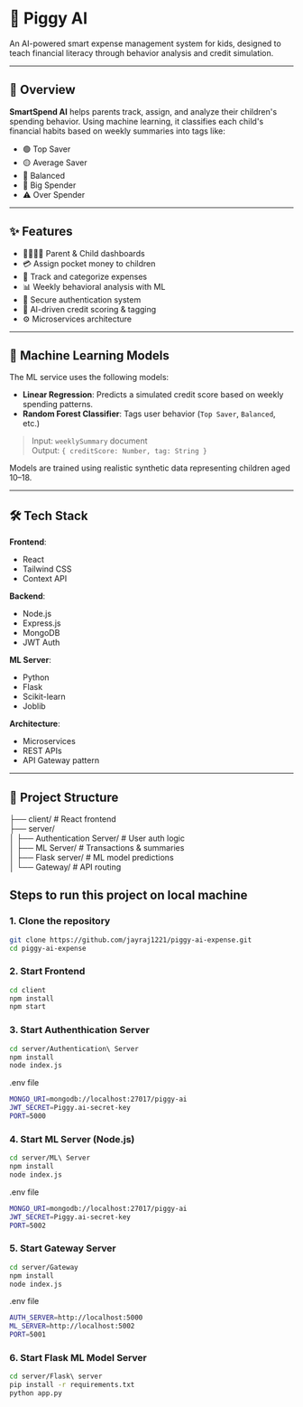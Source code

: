 # 💸 Piggy AI

An AI-powered smart expense management system for kids, designed to teach financial literacy through behavior analysis and credit simulation.

---

## 🚀 Overview

**SmartSpend AI** helps parents track, assign, and analyze their children's spending behavior. Using machine learning, it classifies each child's financial habits based on weekly summaries into tags like:

- 🟢 Top Saver
- 🟡 Average Saver
- 🔴 Balanced
- 🔵 Big Spender
- ⚠️ Over Spender

---

## ✨ Features

- 👨‍👩‍👧‍👦 Parent & Child dashboards
- 💳 Assign pocket money to children
- 🧾 Track and categorize expenses
- 📊 Weekly behavioral analysis with ML
- 🔐 Secure authentication system
- 🧠 AI-driven credit scoring & tagging
- ⚙️ Microservices architecture

---

## 🧠 Machine Learning Models

The ML service uses the following models:

- **Linear Regression**: Predicts a simulated credit score based on weekly spending patterns.
- **Random Forest Classifier**: Tags user behavior (`Top Saver`, `Balanced`, etc.)

> Input: `weeklySummary` document  
> Output: `{ creditScore: Number, tag: String }`

Models are trained using realistic synthetic data representing children aged 10–18.

---

## 🛠️ Tech Stack

**Frontend**:
- React
- Tailwind CSS
- Context API

**Backend**:
- Node.js
- Express.js
- MongoDB
- JWT Auth

**ML Server**:
- Python
- Flask
- Scikit-learn
- Joblib

**Architecture**:
- Microservices
- REST APIs
- API Gateway pattern

---

## 📁 Project Structure
├── client/ # React frontend<br/>
├── server/<br/>
│ ├── Authentication Server/ # User auth logic<br/>
│ ├── ML Server/ # Transactions & summaries<br/>
│ ├── Flask server/ # ML model predictions<br/>
│ └── Gateway/ # API routing<br/>

## Steps to run this project on local machine
### 1. Clone the repository
```bash
git clone https://github.com/jayraj1221/piggy-ai-expense.git
cd piggy-ai-expense
```
### 2. Start Frontend
```bash
cd client
npm install
npm start
```
### 3. Start Authenthication Server
```bash
cd server/Authentication\ Server
npm install
node index.js
```
.env file <br/>
```bash
MONGO_URI=mongodb://localhost:27017/piggy-ai
JWT_SECRET=Piggy.ai-secret-key
PORT=5000
```
### 4. Start ML Server (Node.js)
```bash
cd server/ML\ Server
npm install
node index.js
```
.env file <br/>
```bash
MONGO_URI=mongodb://localhost:27017/piggy-ai
JWT_SECRET=Piggy.ai-secret-key
PORT=5002
```
### 5. Start Gateway Server
```bash
cd server/Gateway
npm install
node index.js
```
.env file <br/>
```bash
AUTH_SERVER=http://localhost:5000
ML_SERVER=http://localhost:5002
PORT=5001
```
### 6. Start Flask ML Model Server
```bash
cd server/Flask\ server
pip install -r requirements.txt
python app.py
```


